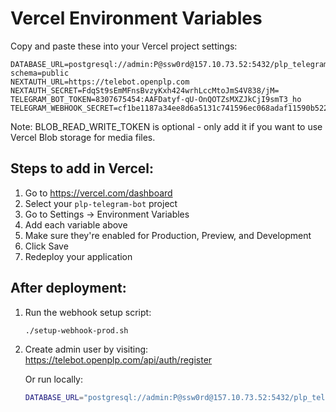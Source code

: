 # Vercel Environment Variables

Copy and paste these into your Vercel project settings:

```
DATABASE_URL=postgresql://admin:P@ssw0rd@157.10.73.52:5432/plp_telegram_bot?schema=public
NEXTAUTH_URL=https://telebot.openplp.com
NEXTAUTH_SECRET=FdqSt9sEmMFnsBvzyKxh424wrhLccMtoJmS4V838/jM=
TELEGRAM_BOT_TOKEN=8307675454:AAFDatyf-qU-OnQOTZsMXZJkCjI9smT3_ho
TELEGRAM_WEBHOOK_SECRET=cf1be1187a34ee8d6a5131c741596ec068adaf11590b522fb826ac9a46865b0a
```

Note: BLOB_READ_WRITE_TOKEN is optional - only add it if you want to use Vercel Blob storage for media files.

## Steps to add in Vercel:

1. Go to https://vercel.com/dashboard
2. Select your `plp-telegram-bot` project
3. Go to Settings → Environment Variables
4. Add each variable above
5. Make sure they're enabled for Production, Preview, and Development
6. Click Save
7. Redeploy your application

## After deployment:

1. Run the webhook setup script:
   ```bash
   ./setup-webhook-prod.sh
   ```

2. Create admin user by visiting:
   https://telebot.openplp.com/api/auth/register
   
   Or run locally:
   ```bash
   DATABASE_URL="postgresql://admin:P@ssw0rd@157.10.73.52:5432/plp_telegram_bot?schema=public" npm run create:admin
   ```